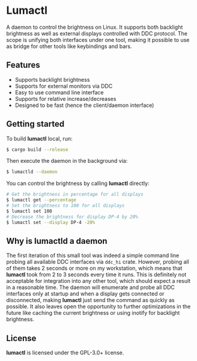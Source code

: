 # Lumactl

A daemon to control the brightness on Linux. It supports both backlight brightness as well as
external displays controlled with DDC protocol. The scope is unifying both interfaces under
one tool, making it possible to use as bridge for other tools like keybindings and bars.

## Features

- Supports backlight brightness
- Supports for external monitors via DDC
- Easy to use command line interface
- Supports for relative increase/decreases
- Designed to be fast (hence the client/daemon interface)

## Getting started

To build **lumactl** local, run:

```bash
$ cargo build --release
```

Then execute the daemon in the background via:

```bash
$ lumactld --daemon
```

You can control the brightness by calling **lumactl** directly:

```bash
# Get the brightness in percentage for all displays
$ lumactl get --percentage
# Set the brightness to 100 for all displays
$ lumactl set 100
# Decrease the brightness for display DP-4 by 20%
$ lumactl set --display DP-4 -20%
```
 
## Why is lumactld a daemon
The first iteration of this small tool was indeed a simple command line probing all available
DDC interfaces via `ddc_hi` crate. However, probing all of them takes 2 seconds or more on my
workstation, which means that **lumactl** took from 2 to 3 seconds every time it runs.
This is definitely not acceptable for integration into any other tool, which should expect a
result in a reasonable time. The daemon will enumerate and probe all DDC interfaces only at
startup and when a display gets connected or disconnected, making **lumactl** just send the
command as quickly as possible. It also leaves open the opportunity to further optimizations
in the future like caching the current brightness or using inotify for backlight brightness.

## License

**lumactl** is licensed under the GPL-3.0+ license.
